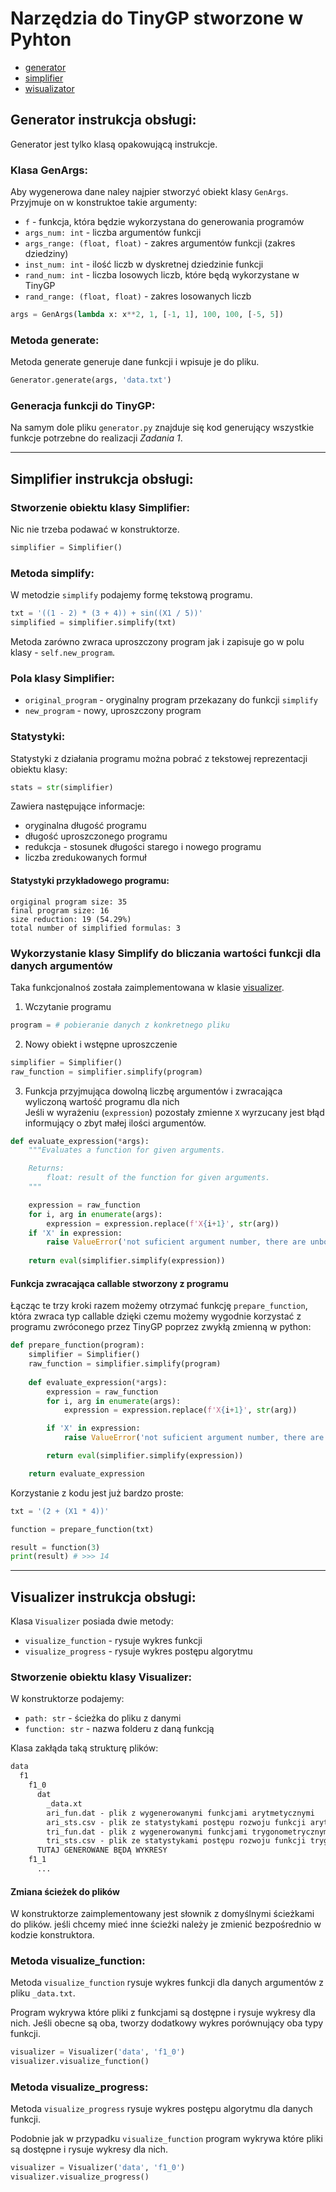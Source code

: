 # Narzędzia do TinyGP stworzone w Pyhton
- [generator](#Generator-instrukcja-obsługi)
- [simplifier](#simplifier-instrukcja-obsługi)
- [wisualizator](#visualizer-instrukcja-obsługi)

## Generator instrukcja obsługi:
Generator jest tylko klasą opakowującą instrukcje.

### Klasa GenArgs:
Aby wygenerowa dane naley najpier stworzyć obiekt klasy `GenArgs`.  
Przyjmuje on w konstruktoe takie argumenty:
- `f` - funkcja, która będzie wykorzystana do generowania programów
- `args_num: int` - liczba argumentów funkcji
- `args_range: (float, float)` - zakres argumentów funkcji (zakres dziedziny)
- `inst_num: int` - ilość liczb w dyskretnej dziedzinie funkcji
- `rand_num: int` - liczba losowych liczb, które będą wykorzystane w TinyGP
- `rand_range: (float, float)`  - zakres losowanych liczb

```py
args = GenArgs(lambda x: x**2, 1, [-1, 1], 100, 100, [-5, 5])
```

### Metoda generate:
Metoda generate generuje dane funkcji i wpisuje je do pliku.
```py
Generator.generate(args, 'data.txt')
```

### Generacja funkcji do TinyGP:
Na samym dole pliku `generator.py` znajduje się kod generujący wszystkie funkcje potrzebne do realizacji _Zadania 1_.

---

## Simplifier instrukcja obsługi:

### Stworzenie obiektu klasy Simplifier:
Nic nie trzeba podawać w konstruktorze.
```py
simplifier = Simplifier()
```

### Metoda simplify:
W metodzie `simplify` podajemy formę tekstową programu.  
```py
txt = '((1 - 2) * (3 + 4)) + sin((X1 / 5))'
simplified = simplifier.simplify(txt)
```
Metoda zarówno zwraca uproszczony program jak i zapisuje go w polu klasy - `self.new_program`.

### Pola klasy Simplifier:
- `original_program` - oryginalny program przekazany do funkcji `simplify`
- `new_program` - nowy, uproszczony program

### Statystyki:
Statystyki z działania programu można pobrać z tekstowej reprezentacji obiektu klasy:
```py
stats = str(simplifier)
```
Zawiera następujące informacje:
- oryginalna długość programu
- długość uproszczonego programu
- redukcja - stosunek długości starego i nowego programu
- liczba zredukowanych formuł

#### Statystyki przykładowego programu:
```
orgiginal program size: 35
final program size: 16
size reduction: 19 (54.29%)
total number of simplified formulas: 3
```

### Wykorzystanie klasy Simplify do bliczania wartości funkcji dla danych argumentów
Taka funkcjonalnoś została zaimplementowana w klasie [visualizer](#visualizer-instrukcja-obsługi).

1. Wczytanie programu
```py
program = # pobieranie danych z konkretnego pliku
```

2. Nowy obiekt i wstępne uproszczenie
```py
simplifier = Simplifier()
raw_function = simplifier.simplify(program)
```

3. Funkcja przyjmująca dowolną liczbę argumentów i zwracająca wyliczoną wartość programu dla nich  
   Jeśli w wyrażeniu (`expression`) pozostały zmienne `X` wyrzucany jest błąd informujący o zbyt małej ilości argumentów.
```py
def evaluate_expression(*args):
    """Evaluates a function for given arguments.

    Returns:
        float: result of the function for given arguments.
    """

    expression = raw_function
    for i, arg in enumerate(args):
        expression = expression.replace(f'X{i+1}', str(arg))
    if 'X' in expression:
        raise ValueError('not suficient argument number, there are unbounded variables left in expression')
    
    return eval(simplifier.simplify(expression))
```

#### Funkcja zwracająca callable stworzony z programu
Łącząc te trzy kroki razem możemy otrzymać funkcję `prepare_function`, która zwraca typ callable dzięki czemu możemy wygodnie korzystać z programu zwróconego przez TinyGP poprzez zwykłą zmienną w python:
```py
def prepare_function(program):
    simplifier = Simplifier()
    raw_function = simplifier.simplify(program)
    
    def evaluate_expression(*args):
        expression = raw_function
        for i, arg in enumerate(args):
            expression = expression.replace(f'X{i+1}', str(arg))

        if 'X' in expression:
            raise ValueError('not suficient argument number, there are unbounded variables left in expression')

        return eval(simplifier.simplify(expression))

    return evaluate_expression
```

Korzystanie z kodu jest już bardzo proste:
```py
txt = '(2 + (X1 * 4))'

function = prepare_function(txt)

result = function(3)
print(result) # >>> 14
```

---

## Visualizer instrukcja obsługi:
Klasa `Visualizer` posiada dwie metody:
- `visualize_function` - rysuje wykres funkcji
- `visualize_progress` - rysuje wykres postępu algorytmu

### Stworzenie obiektu klasy Visualizer:
W konstruktorze podajemy:
- `path: str` - ścieżka do pliku z danymi
- `function: str` - nazwa folderu z daną funkcją

Klasa zakłąda taką strukturę plików:
```txt
data
  f1
    f1_0
      dat
        _data.xt
        ari_fun.dat - plik z wygenerowanymi funkcjami arytmetycznymi
        ari_sts.csv - plik ze statystykami postępu rozwoju funkcji arytmetycznej
        tri_fun.dat - plik z wygenerowanymi funkcjami trygonometrycznymi
        tri_sts.csv - plik ze statystykami postępu rozwoju funkcji trygonometrycznej
      TUTAJ GENEROWANE BĘDĄ WYKRESY
    f1_1
      ...
```

#### Zmiana ścieżek do plików
W konstruktorze zaimplementowany jest słownik z domyślnymi ścieżkami do plików.
jeśli chcemy mieć inne ścieżki należy je zmienić bezpośrednio w kodzie konstruktora.

### Metoda visualize_function:
Metoda `visualize_function` rysuje wykres funkcji dla danych argumentów z pliku `_data.txt`.

Program wykrywa które pliki z funkcjami są dostępne i rysuje wykresy dla nich. Jeśli obecne są oba, tworzy dodatkowy wykres porównujący oba typy funkcji.

```py
visualizer = Visualizer('data', 'f1_0')
visualizer.visualize_function()
```

### Metoda visualize_progress:
Metoda `visualize_progress` rysuje wykres postępu algorytmu dla danych funkcji.

Podobnie jak w przypadku `visualize_function` program wykrywa które pliki są dostępne i rysuje wykresy dla nich.

```py
visualizer = Visualizer('data', 'f1_0')
visualizer.visualize_progress()
```
